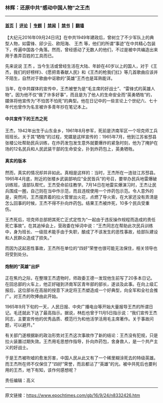 ### 林辉：还原中共“感动中国人物”之王杰

---

#### [首页](../../../..?n8332426) &nbsp;|&nbsp; [评论](../../../../../epoch-comment?n8332426) &nbsp;|&nbsp; [专题](../../../../../epoch-special?n8332426) &nbsp;|&nbsp; [禁闻](../../../../../epoch-news?n8332426) &nbsp;|&nbsp; [禁书](../../../../../books?n8332426) &nbsp;|&nbsp; [翻墙](https://github.com/gfw-breaker/nogfw/blob/master/README.md?n8332426)


<div class="post_content" id="artbody" itemprop="articleBody">
 <!-- article content begin -->
 <p>
  【大纪元2016年09月24日讯】在中共1949年建政后，曾树立了不少军队上的典型人物，如雷锋、邱少云、欧阳海、
  <ok href="https://www.epochtimes.com/gb/tag/%E7%8E%8B%E6%9D%B0.html">
   王杰
  </ok>
  等，他们的所谓“事迹”在中共精心包装下，传遍中国各个角落。然而，曾经感动了无数人的他们，不过是被中共编造出来用于愚弄百姓的工具而已。
 </p>
 <p>
  先来说说
  <ok href="https://www.epochtimes.com/gb/tag/%E7%8E%8B%E6%9D%B0.html">
   王杰
  </ok>
  。当今生活或曾经生活在大陆、年龄在40岁以上的国人，对于《王杰，我们的好榜样》、《愿把青春献人民》和《王杰的枪我们扛》等几首歌曲应该并不陌生，自然对于歌曲中讴歌的“英雄”王杰也是耳熟能详。
 </p>
 <p>
  当年，在中共媒体的宣传中，王杰被誉为是“毛主席的好战士”、“雷锋式的英雄人物”。因为他不仅“做了许多好事”，而且是为了他人的生命安全而“英勇牺牲”的，媒体将他宣传为“不怕苦不怕死”的典型。他在日记中的一些言论上个世纪六、七十年代也曾作为名言被许多青年抄在笔记本上。
 </p>
 <h4>
  中共宣传下的王杰之死
 </h4>
 <p>
  王杰，1942年出生于山东金乡，1961年8月参军，死前是济南军区一个坦克师工兵班班长。关于其“牺牲”的过程，党媒是这样宣传的：1965年7月，他到江苏省邳县张楼公社帮助民兵训练，在炸药发包发生意外就要爆炸的紧急时刻，他为了掩护在场的12名民兵和人民武装干部的生命安全，扑到炸药包上，英勇牺牲。
 </p>
 <h4>
  真实的版本
 </h4>
 <p>
  然而，真实的情况却并非如此。真相是这样的：当时，王杰所在一连驻江苏邳县。1965年4月底，附近的张楼乡武装部响应“全民皆兵”的号召，要举办民兵地雷爆破训练班，请部队帮忙。王杰受命前往教学。7月14日在地雷实爆演习时，王杰让民兵围成一圈，自己则在当中作示范，而且违规使用一个炸药包示范。令人意外的是，突然间，王杰摆弄着的拉火管冒出火花，点燃了导火索，在大家还没有弄清是怎么回事的时候，王杰不得不扑向炸药包。结果王杰被炸死，10多个民兵受重伤。
 </p>
 <p>
  王杰死后，坦克师总部把其死亡正式定性为“一起由于违反操作规程而造成的责任死亡事故”。在其追悼会上，营政委在悼词中说：“王杰同志在帮助此次民兵训练中，身为班长、一级技术能手由于失职，酿成了不该发生的恶性事故，给部队建设和人民群众造成了损失。”
 </p>
 <p>
  而因为这起恶性事故，王杰所在单位的“四好”荣誉也很可能无法保住，相关领导也将受到处分。
 </p>
 <h4>
  炮制的“英雄”出炉
 </h4>
 <p>
  正在焦灼之际，在整理王杰遗物时，师政委王德一发现他生前写了20多本日记。在回总部的火车上，他正好碰到济南军区青年部的部长，遂谈及此事。在向上级汇报后，这位部长在高层的授意下决定将王杰塑造成一个好典型，向全军和全社会推广。对王杰的吹捧由此开始。
 </p>
 <p>
  1965年9月下旬的一天，人民日报、中央广播电台等开始大量报导王杰的所谓日记。毛还就此下达了最高指示。据说，林彪也曾于11月5日指示说：“我们宣传王杰同志，主要宣传他的优秀品质、模范行为和他活学活用毛主席著作。关于事故问题，可以避开。”
 </p>
 <p>
  有关部门遂根据新的政治形势对王杰这次事故作了新的结论：王杰没有犯规，只是拉火装置过期失效。王杰用毛思想作指导，扑向炸药包，舍身救人，是一个共产主义的好战士。
 </p>
 <p>
  于是王杰被吹嘘的愈发厉害，中国人民从此又有了一个稀里糊涂死去的特级英雄。而王杰所在师不仅保住了“四好”荣誉，而且都沾了“英雄”的光。被中共死后也要利用的王杰，地下有知，该作何感想呢？
 </p>
 <p>
  责任编辑：高义
 </p>
 <!-- article content end -->
 <div id="below_article_ad">
 </div>
</div>


---

原文链接：https://www.epochtimes.com/gb/16/9/24/n8332426.htm